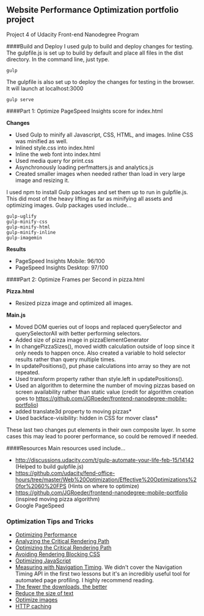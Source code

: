 ## Website Performance Optimization portfolio project

Project 4 of Udacity Front-end Nanodegree Program

####Build and Deploy
I used gulp to build and deploy changes for testing.  The gulpfile.js is set up to build by default and place all files in the dist directory.  In the command line, just type.
```
gulp
```

The gulpfile is also set up to deploy the changes for testing in the browser.  It will launch at localhost:3000
```
gulp serve
```

####Part 1: Optimize PageSpeed Insights score for index.html

**Changes**
* Used Gulp to minify all Javascript, CSS, HTML, and images.  Inline CSS was minified as well.
* Inlined style.css into index.html
* Inline the web font into index.html
* Used media query for print.css
* Asynchronously loading perfmatters.js and analytics.js
* Created smaller images when needed rather than load in very large image and resizing it.

I used npm to install Gulp packages and set them up to run in gulpfile.js.  This did most of the heavy lifting as far as minifying all assets and optimizing images. Gulp packages used include...
```
gulp-uglify
gulp-minify-css
gulp-minify-html
gulp-minify-inline
gulp-imagemin
```

**Results**
* PageSpeed Insights Mobile: 96/100
* PageSpeed Insights Desktop: 97/100

####Part 2: Optimize Frames per Second in pizza.html

**Pizza.html**
* Resized pizza image and optimized all images.

**Main.js**
* Moved DOM queries out of loops and replaced querySelector and querySelectorAll with better performing selectors.
* Added size of pizza image in pizzaElementGenerator
* In changePizzaSizes(), moved width calculation outside of loop since it only needs to happen once.  Also created a variable to hold selector results rather than query multiple times.
* In updatePositions(), put phase calculations into array so they are not repeated.
* Used transform property rather than style.left in updatePositions().
* Used an algorithm to determine the number of moving pizzas based on screen availability rather than static value (credit for algorithm creation goes to https://github.com/JGRoeder/frontend-nanodegree-mobile-portfolio)
* added translate3d property to moving pizzas*
* Used backface-visibility: hidden in CSS for mover class*

These last two changes put elements in their own composite layer.  In some cases this may lead to poorer performance, so could be removed if needed.

####Resources
Main resources used include...
* http://discussions.udacity.com/t/gulp-automate-your-life-feb-15/14142 (Helped to build gulpfile.js)
* https://github.com/udacity/fend-office-hours/tree/master/Web%20Optimization/Effective%20Optimizations%20for%2060%20FPS (Hints on where to optimize)
* https://github.com/JGRoeder/frontend-nanodegree-mobile-portfolio (inspired moving pizza algorithm)
* Google PageSpeed

### Optimization Tips and Tricks
* [Optimizing Performance](https://developers.google.com/web/fundamentals/performance/ "web performance")
* [Analyzing the Critical Rendering Path](https://developers.google.com/web/fundamentals/performance/critical-rendering-path/analyzing-crp.html "analyzing crp")
* [Optimizing the Critical Rendering Path](https://developers.google.com/web/fundamentals/performance/critical-rendering-path/optimizing-critical-rendering-path.html "optimize the crp!")
* [Avoiding Rendering Blocking CSS](https://developers.google.com/web/fundamentals/performance/critical-rendering-path/render-blocking-css.html "render blocking css")
* [Optimizing JavaScript](https://developers.google.com/web/fundamentals/performance/critical-rendering-path/adding-interactivity-with-javascript.html "javascript")
* [Measuring with Navigation Timing](https://developers.google.com/web/fundamentals/performance/critical-rendering-path/measure-crp.html "nav timing api"). We didn't cover the Navigation Timing API in the first two lessons but it's an incredibly useful tool for automated page profiling. I highly recommend reading.
* <a href="https://developers.google.com/web/fundamentals/performance/optimizing-content-efficiency/eliminate-downloads.html">The fewer the downloads, the better</a>
* <a href="https://developers.google.com/web/fundamentals/performance/optimizing-content-efficiency/optimize-encoding-and-transfer.html">Reduce the size of text</a>
* <a href="https://developers.google.com/web/fundamentals/performance/optimizing-content-efficiency/image-optimization.html">Optimize images</a>
* <a href="https://developers.google.com/web/fundamentals/performance/optimizing-content-efficiency/http-caching.html">HTTP caching</a>
